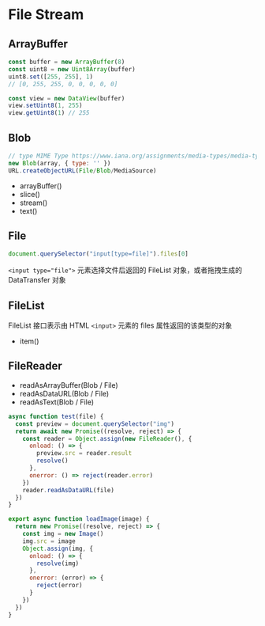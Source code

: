 # File Stream

## ArrayBuffer

```js
const buffer = new ArrayBuffer(8)
const uint8 = new Uint8Array(buffer)
uint8.set([255, 255], 1)
// [0, 255, 255, 0, 0, 0, 0, 0]

const view = new DataView(buffer)
view.setUint8(1, 255)
view.getUint8(1) // 255
```

## Blob

```js
// type MIME Type https://www.iana.org/assignments/media-types/media-types.xhtml
new Blob(array, { type: '' })
URL.createObjectURL(File/Blob/MediaSource)
```

- arrayBuffer()
- slice()
- stream()
- text()

## File

```js
document.querySelector("input[type=file]").files[0]
```

`<input type="file">` 元素选择文件后返回的 FileList 对象，或者拖拽生成的 DataTransfer 对象

## FileList

FileList 接口表示由 HTML `<input>` 元素的 files 属性返回的该类型的对象

- item()

## FileReader

- readAsArrayBuffer(Blob / File)
- readAsDataURL(Blob / File)
- readAsText(Blob / File)

```js
async function test(file) {
  const preview = document.querySelector("img")
  return await new Promise((resolve, reject) => {
    const reader = Object.assign(new FileReader(), {
      onload: () => {
        preview.src = reader.result
        resolve()
      },
      onerror: () => reject(reader.error)
    })
    reader.readAsDataURL(file)
  })
}

export async function loadImage(image) {
  return new Promise((resolve, reject) => {
    const img = new Image()
    img.src = image
    Object.assign(img, {
      onload: () => {
        resolve(img)
      },
      onerror: (error) => {
        reject(error)
      }
    })
  })
}
```
